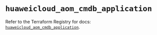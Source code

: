 # `huaweicloud_aom_cmdb_application`

Refer to the Terraform Registry for docs: [`huaweicloud_aom_cmdb_application`](https://registry.terraform.io/providers/huaweicloud/huaweicloud/1.71.1/docs/resources/aom_cmdb_application).
